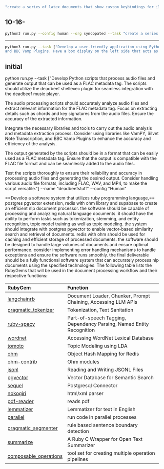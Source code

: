 
```bash
"create a series of latex documents that show custom keybindings for i3, sxhkd, lazyvim, zsh and custom aliases"
```




## 10-16-


```bash
python3 run.py --config human --org syncopated --task "create a series of latex documents that show custom keybindings for i3, sxhkd, lazyvim, and zsh as well as shell aliases" --name "documentation" --model GPT_3_5_TURBO
```


---


```bash
python3 run.py --task ["Develop a user-friendly application using Python and the Qt framework that accurately analyzes audio files, providing the chords and key signature as output. The application should support the FLAC, WAV, and MP4 audio file formats and be compatible with all major codecs. The interface should include a spectrogram display of the analyzed audio file, aiding in the analysis process. Emphasize the correct identification of chords and key signature as the core functionality. Additionally, integrate the Hugging Face MIT/ast-finetuned-audioset-10-10-0.4593 model for audio classification. Users should be able to manually select audio files and generate classifications based on the model. The analysis duration should be limited to 10 seconds per audio file. Display the audio classification results in a separate box above the spectrogram, and include an option to export the results as JSONL files with a "label" field to store the audio classification tags. Consider implementing features for exporting analyzed data, adjusting the analysis sensitivity, creating playlists for SFZ soundfonts, and exporting audio with identified chords and key signature as MIDI files. Use the VamPY library, use Silvet Note Transcription
and BBC Vamp Plugins. Have a box display on the left side that acts as a file browser of all audio files located in the /home directory"] --name ["audio_anal"] --config "Human"
```


## initial
python run.py --task ["Develop Python scripts that process audio files and generate output that can be used as a FLAC metadata tag. The scripts should utilize the deadbeef shellexec plugin for seamless integration with the deadbeef music player.

The audio processing scripts should accurately analyze audio files and extract relevant information for the FLAC metadata tag. Focus on extracting details such as chords and key signatures from the audio files. Ensure the accuracy of the extracted information.

Integrate the necessary libraries and tools to carry out the audio analysis and metadata extraction process. Consider using libraries like VamPY, Silvet Note Transcription, and BBC Vamp Plugins to enhance the accuracy and efficiency of the analysis.

The output generated by the scripts should be in a format that can be easily used as a FLAC metadata tag. Ensure that the output is compatible with the FLAC file format and can be seamlessly added to the audio files.

Test the scripts thoroughly to ensure their reliability and accuracy in processing audio files and generating the desired output. Consider handling various audio file formats, including FLAC, WAV, and MP4, to make the script versatile."] --name "deadbeefstuff" --config "Human"



==Develop a software system that utilizes ruby programming language,== postgres pgvector extension, redis with ohm library and supabase to create an efficient nlp document processor. the software should be capable of processing and analyzing natural language documents. it should have the ability to perform tasks such as tokenization, stemming, and entity recognition, topic model training as well as topic modeling. the system should integrate with postgres pgvector to enable vector-based similarity search and retrieval of documents. redis with ohm should be used for caching and efficient storage of processed documents. the software should be designed to handle large volumes of documents and ensure optimal performance. consider implementing error handling mechanisms to handle exceptions and ensure the software runs smoothly. the final deliverable should be a fully functional software system that can accurately process nlp documents using the specified technologies. The following table lists the RubyGems that will be used in the document processing workflow and their respective functions:




|  RubyGem                                                                  |  Function                                                              |
|:--------------------------------------------------------------------------|:-----------------------------------------------------------------------|
| [langchainrb](https://github.com/andreibondarev/langchainrb.git)          |  Document Loader, Chunker, Prompt Chaining, Accessing LLM APIs         |
| [pragmatic_tokenizer](https://github.com/diasks2/pragmatic_tokenizer.git) |  Tokenization, Text Sanitation                                         |
| [ruby-spacy](https://github.com/yohasebe/ruby-spacy.git)                  |  Part-of-speech Tagging, Dependency Parsing, Named Entity Recognition  |
| [wordnet](https://github.com/ged/ruby-wordnet.git)                        |  Accessing WordNet Lexical Database                                    |
| [tomoto](https://github.com/ankane/tomoto-ruby.git)                       |  Topic Modeling using LDA                                              |
| [ohm](https://github.com/soveran/ohm.git)                                 |  Object Hash Mapping for Redis                                         |
| [ohm-contrib](https://github.com/cyx/ohm-contrib.git)                     | Ohm modules                                                            |
| [jsonl](https://github.com/zenizh/jsonl.git)                              |  Reading and Writing JSONL Files                                       |
| [pgvector](https://github.com/pgvector/pgvector-ruby.git)                 |  Vector Database for Semantic Search                                   |
| [sequel](https://github.com/jeremyevans/sequel.git)                       | Postgresql Connector                                                   |
| [nokogiri](https://nokogiri.org/)                                         |  html/xml parser                                                       |
| [pdf-reader](https://github.com/yob/pdf-reader.git)                       | reads pdf                                                              |
| [lemmatizer](https://github.com/yohasebe/lemmatizer.git)                  | <div>Lemmatizer for text in English</div>                              |
| [parallel](https://github.com/grosser/parallel.git)                       | run code in parallel processes                                         |
| [pragmatic_segmenter](https://github.com/diasks2/pragmatic_segmenter.git) | rule based sentence boundary detection                                 |
| [summarize](https://github.com/ssoper/summarize.git)                      | A Ruby C Wrapper for Open Text Summarizer                              |
| [composable_operations](https://github.com/t6d/composable_operations.git) | tool set for creating multiple operation pipelines                     |  


